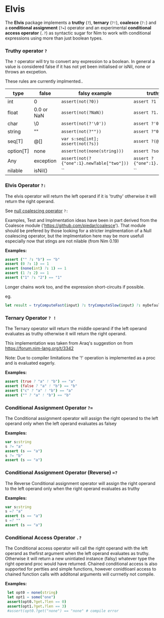 # Elvis

The __Elvis__ package implements a __truthy__ (`?`), __ternary__ (`?!`), __coalesce__ (`?:`) and a __conditional assignment__ (`?=`) operator and an experimental __conditional access operator__ (`.?`) as syntactic sugar for Nim to work with conditional expressions using more than just boolean types. 

### Truthy operator  `?`

The `?` operator will try to convert any expression to a boolean. In general a value is considered false if it has not yet been initialised or isNil, none or throws an excpetion. 

These rules are currently implmented..

| type   | false |  falsy example  | truthy example 
|--------|-------|----------|---------------
| int    | 0     | `assert(not(?0))` | `assert ?1`  
| float  | 0.0 or NaN   | `assert(not(?NaN))` | `assert ?1.1`
| char   | \0    | `assert(not(?'\0'))` | `assert ?'0'`
| string | ""    | `assert(not(?""))` | `assert ?"0"`
| seq[T] | @[]   | `var s:seq[int]; assert(not(?s))` | `assert ?(@[0])`
| option[T] | none   | `assert(not(none(string)))` | `assert ?some("")`
| Any    | exception   | `assert(not(?{"one":1}.newTable["two"]))` | `assert ?{"one":1}.newTable["one"]`
| nilable | isNil()   | `` | ``

### Elvis Operator `?:`

The elvis operator will return the left operand if it is 'truthy' otherwise it will return the right operand.

See [null coalescing operator](https://en.wikipedia.org/wiki/Null_coalescing_operator) `?:` 

Examples, Test and Implmentation ideas have been in part derived from the Coalesce module ('https://github.com/piedar/coalesce'). That module should be prefered by those looking for a stricter implmentation of a Null coalescing operator, but the implmentation here may be more usefull especially now that stings are not nilable (from Nim 0.19)

__Examples:__

```nim
assert ("" ?: "b") == "b"
assert (0 ?: 1) == 1
assert (none(int) ?: 1) == 1
assert (1 ?: 2) == 1
assert ("1" ?: "2") == "1"
```

Longer chains work too, and the expression short-circuits if possible.

eg. 
```nim
let result = tryComputeFast(input) ?: tryComputeSlow(input) ?: myDefault
```

### Ternary Operator `? !`

The Ternary operator will return the  middle operand if the left operand evaluates as truthy otherwise it will return the right operand.

This implementation was taken from Araq's suggestion on from https://forum.nim-lang.org/t/3342

Note: Due to compiler limitations the '!' operation is implemented as a proc and is evaluated eagerly. 

__Examples:__

```nim
assert (true ? "a" ! "b") == "a"
assert (false ? "a" ! "b") == "b"
assert ("c" ? "a" ! "b") == "a"
assert ("" ? "a" ! "b") == "b"
```

### Conditional Assignment Operator `?=`

The Conditional assignment operator will assign the right operand to the left operand only when the left operand evaluates as falsey

__Examples:__

```nim
var s:string
s ?= "a" 
assert (s == "a")
s ?= "b"
assert (s == "a")
```
### Conditional Assignment Operator (Reverse) `=?`

The Reverse Conditional assignment operator will assign the right operand to the left operand only when the right operand evaluates as truthy

__Examples:__

```nim
var s:string
s =? "a" 
assert (s == "a")
s =? ""
assert (s == "a")
```


### Conditional Access Operator `.?`

The Conditional access operator will call the right operand with the left operand as thefirst argument when the left operand evaluates as truthy. Otherwise it will return a new unintiated instance (falsy) whatever type the right operand proc would have returned. Chained conditional access is also supported for pertties and simple functions, however conidtioanl access to chained function calls with additonal arguments will currnetly not compile.

__Examples:__

```nim
 let opt0 = none(string)
 let opt1 = some("one")
 assert(opt0.?get.?len == 0)
 assert(opt1.?get.?len == 3)
 #assert(opt0.?get("none") == "none" # compile error 
```
